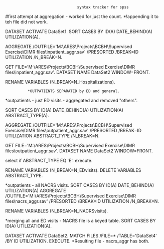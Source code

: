                                     syntax tracker for spss
#first attempt at aggregation - worked for just the count.
*!appending it to teh file did not work.

DATASET ACTIVATE DataSet1.
SORT CASES BY ID(A) DATE_BEHIND(A) UTILIZATION(A).

AGGREGATE
  /OUTFILE='M:\ARES\Projects\BCBH\Supervised Exercise\DIMR files\inpatient_aggr.sav'
  /PRESORTED
  /BREAK=ID UTILIZATION
  /N_BREAK=N.

GET 
  FILE='M:\ARES\Projects\BCBH\Supervised Exercise\DIMR files\inpatient_aggr.sav'. 
DATASET NAME DataSet2 WINDOW=FRONT.

RENAME VARIABLES (N_BREAK=N_Hospitalizations). 

              *OUTPATIENTS SEPARATED by ED and general.
*outpatients - just ED visits - aggregated and removed "others".

SORT CASES BY ID(A) DATE_BEHIND(A) UTILIZATION(A) ABSTRACT_TYPE(A).

AGGREGATE
  /OUTFILE='M:\ARES\Projects\BCBH\Supervised Exercise\DIMR files\outpatient_aggr.sav'
  /PRESORTED
  /BREAK=ID UTILIZATION ABSTRACT_TYPE
  /N_BREAK=N.

GET 
  FILE='M:\ARES\Projects\BCBH\Supervised Exercise\DIMR files\outpatient_aggr.sav'. 
DATASET NAME DataSet2 WINDOW=FRONT.

select if ABSTRACT_TYPE EQ 'E'.
execute.

RENAME VARIABLES (N_BREAK=N_EDvisits). 
DELETE VARIABLES ABSTRACT_TYPE.

*outpatients - all NACRS visits.
SORT CASES BY ID(A) DATE_BEHIND(A) UTILIZATION(A) 
AGGREGATE
  /OUTFILE='M:\ARES\Projects\BCBH\Supervised Exercise\DIMR files\nacrs_aggr.sav'
  /PRESORTED
  /BREAK=ID UTILIZATION 
  /N_BREAK=N.

RENAME VARIABLES (N_BREAK=N_NACRSvisits). 

*merging all and ED visits - NACRS file is a keyed table.
SORT CASES BY ID(A) UTILIZATION(A). 

DATASET ACTIVATE DataSet2.
MATCH FILES /FILE=*
  /TABLE='DataSet4'
  /BY ID UTILIZATION.
EXECUTE.
*Resulting file - nacrs_aggr has both. 


